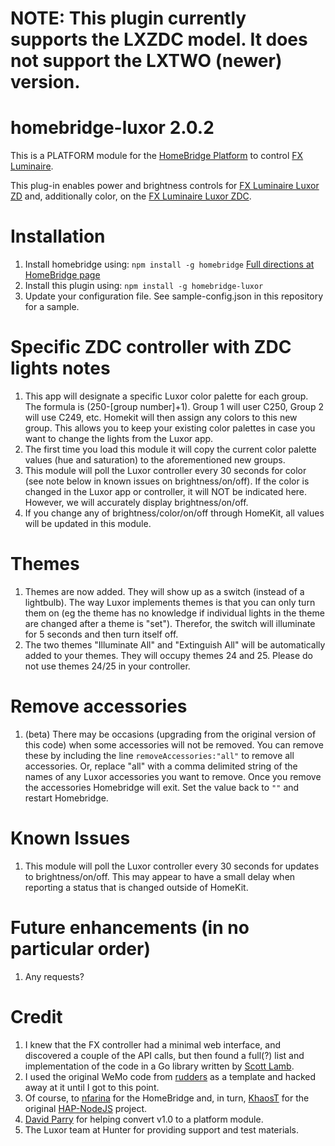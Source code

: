 # NOTE: This plugin currently supports the LXZDC model.  It does not support the LXTWO (newer) version.

# homebridge-luxor 2.0.2

This is a PLATFORM module for the [HomeBridge Platform](https://github.com/nfarina/homebridge) to control [FX Luminaire](http://www.FXL.com).  

This plug-in enables power and brightness controls for [FX Luminaire Luxor ZD](http://www.fxl.com/product/power-and-control/luxor-zd) and, additionally color, on the [FX Luminaire Luxor ZDC](http://www.fxl.com/product/power-and-control/luxor-zdc).  

# Installation

1. Install homebridge using: `npm install -g homebridge` [Full directions at HomeBridge page](https://github.com/nfarina/homebridge)
1. Install this plugin using: `npm install -g homebridge-luxor`
1. Update your configuration file. See sample-config.json in this repository for a sample.

# Specific ZDC controller with ZDC lights notes
1. This app will designate a specific Luxor color palette for each group.  The formula is (250-[group number]+1).  Group 1 will user C250, Group 2 will use C249, etc.  Homekit will then assign any colors to this new group.  This allows you to keep your existing color palettes in case you want to change the lights from the Luxor app.
1. The first time you load this module it will copy the current color palette values (hue and saturation) to the aforementioned new groups.
1. This module will poll the Luxor controller every 30 seconds for color (see note below in known issues on brightness/on/off).  If the color is changed in the Luxor app or controller, it will NOT be indicated here.  However, we will accurately display brightness/on/off.  
1. If you change any of brightness/color/on/off through HomeKit, all values will be updated in this module.

# Themes
1. Themes are now added.  They will show up as a switch (instead of a lightbulb).  The way Luxor implements themes is that you can only turn them on (eg the theme has no knowledge if individual lights in the theme are changed after a theme is "set").  Therefor, the switch will illuminate for 5 seconds and then turn itself off.
1. The two themes "Illuminate All" and "Extinguish All" will be automatically added to your themes.  They will occupy themes 24 and 25.  Please do not use themes 24/25 in your controller.

# Remove accessories
1.  (beta) There may be occasions (upgrading from the original version of this code) when some accessories will not be removed.  You can remove these by including the line `removeAccessories:"all"` to remove all accessories.  Or, replace "all" with a comma delimited string of the names of any Luxor accessories you want to remove.  Once you remove the accessories Homebridge will exit.  Set the value back to `""` and restart Homebridge.


# Known Issues
1. This module will poll the Luxor controller every 30 seconds for updates to brightness/on/off.  This may appear to have a small delay when reporting a status that is changed outside of HomeKit.


# Future enhancements (in no particular order)
1. Any requests?


# Credit

1.  I knew that the FX controller had a minimal web interface, and discovered a couple of the API calls, but then found a full(?) list and implementation of the code in a Go library written by [Scott Lamb](https://github.com/scottlamb/luxor).
2.  I used the original WeMo code from [rudders](https://github.com/rudders/homebridge-wemo) as a template and hacked away at it until I got to this point.
3.  Of course, to [nfarina](https://github.com/nfarina/homebridge) for the HomeBridge and, in turn, [KhaosT](http://twitter.com/khaost) for the original [HAP-NodeJS](https://github.com/KhaosT/HAP-NodeJS) project.
4.  [David Parry](https://github.com/devbobo) for helping convert v1.0 to a platform module.
5.  The Luxor team at Hunter for providing support and test materials.
